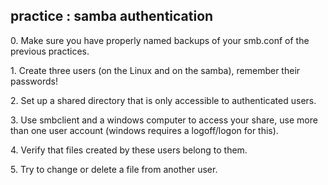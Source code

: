 ## practice : samba authentication

0\. Make sure you have properly named backups of your smb.conf of the
previous practices.

1\. Create three users (on the Linux and on the samba), remember their
passwords!

2\. Set up a shared directory that is only accessible to authenticated
users.

3\. Use smbclient and a windows computer to access your share, use more
than one user account (windows requires a logoff/logon for this).

4\. Verify that files created by these users belong to them.

5\. Try to change or delete a file from another user.

